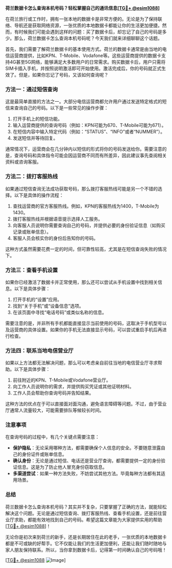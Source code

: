 **荷兰数据卡怎么查询本机号码？轻松掌握自己的通讯信息[[TG💪+ @esim1088](https://t.me/s/esim1088)]**

在荷兰旅行或工作时，拥有一张本地的数据卡是非常方便的。无论是为了保持联络、导航还是获取网络资源，一张优质的本地数据卡都能让你的生活更加便捷。然而，有时候我们可能会遇到这样的问题：买了数据卡后，却忘记了自己的号码是多少。那么，荷兰数据卡怎么查询本机号码呢？今天我们就来详细聊聊这个话题。

首先，我们需要了解荷兰数据卡的基本使用方式。荷兰的数据卡通常是由当地的电信运营商提供，比如KPN、T-Mobile、Vodafone等。这些运营商提供的数据卡支持4G甚至5G网络，能够满足大多数用户的日常需求。购买数据卡后，用户只需将SIM卡插入手机，并按照说明激活即可开始使用。激活完成后，你的号码就正式生效了。但是，如果你忘记了号码，又该如何查询呢？

### 方法一：通过短信查询

这是最简单直接的方法之一。大部分电信运营商都允许用户通过发送特定格式的短信来查询自己的号码。以下是一些常见的操作步骤：

1. 打开手机上的短信功能。
2. 输入运营商提供的查询号码（例如：KPN可能为670、T-Mobile可能为671）。
3. 在短信内容中输入特定代码（例如：“STATUS”、“INFO”或者“NUMMER”）。
4. 发送短信并等待回复。

通常情况下，运营商会在几分钟内以短信的形式将你的号码发送给你。需要注意的是，查询号码和具体指令可能会因运营商不同而有所差异，因此建议事先查阅相关资料或咨询客服。

### 方法二：拨打客服热线

如果通过短信查询无法成功获取号码，那么拨打客服热线可能是另一个不错的选择。以下是具体的操作流程：

1. 查找运营商的官方客服热线。例如，KPN的客服热线为1400，T-Mobile为1430。
2. 拨打客服热线并根据语音提示选择人工服务。
3. 向客服人员说明你需要查询自己的号码，并提供必要的身份验证信息（如购买记录或账单信息）。
4. 客服人员会核实你的身份后告知你的号码。

这种方式虽然需要花费一定的时间，但可靠性较高，尤其是在短信查询失败的情况下。

### 方法三：查看手机设置

如果你已经激活了数据卡并正常使用，那么还可以尝试从手机设置中找到相关信息。以下是具体步骤：

1. 打开手机的“设置”应用。
2. 找到“关于手机”或“设备信息”选项。
3. 在该页面中寻找“电话号码”或类似名称的信息。

需要注意的是，并非所有手机都能直接显示当前使用的号码，这取决于手机型号以及运营商的具体设置。如果你的手机无法直接显示号码，可以尝试重启手机后再进行检查。

### 方法四：联系当地电信营业厅

如果以上方法都无法解决问题，那么可以考虑亲自前往当地的电信营业厅寻求帮助。以下是具体步骤：

1. 前往附近的KPN、T-Mobile或Vodafone营业厅。
2. 向工作人员说明你的需求，并提供购买凭证或其他证明材料。
3. 工作人员会帮助你查询号码并告知结果。

这种方法的优点在于可以直接面对面沟通，避免语言障碍等问题。不过，由于营业厅通常人流量较大，可能需要排队等候较长时间。

### 注意事项

在查询号码的过程中，有几个关键点需要注意：

- **保护隐私**：无论采用哪种方法，都需要确保个人信息的安全。不要随意泄露自己的身份证件或账单信息。
- **确认身份**：无论是通过短信、电话还是营业厅查询，都需要提供一定的身份验证信息。这是为了防止他人冒充身份窃取信息。
- **多渠道尝试**：如果一种方法失败，不妨尝试其他方法。毕竟每种方法都有其适用场景。

### 总结

荷兰数据卡怎么查询本机号码？其实并不复杂，只要掌握了正确的方法，就能轻松解决这个问题。无论是通过短信查询、拨打客服热线、查看手机设置，还是前往营业厅求助，都能有效地找到自己的号码。希望这篇文章能为大家提供实用的帮助[[TG💪+ @esim1088](https://t.me/s/esim1088)]！

无论你是初次来到荷兰的新手，还是长期居住在此的老手，一张优质的本地数据卡都是不可或缺的好帮手。它不仅能让我们的生活更加便利，还能让我们随时随地与家人朋友保持联系。所以，当你拿到数据卡后，记得第一时间确认自己的号码哦！

[[TG💪+ @esim1088](https://t.me/s/esim1088) ![Image](https://i.postimg.cc/4NQfJmqS/Snipaste-2025-05-13-00-14-12.png)]